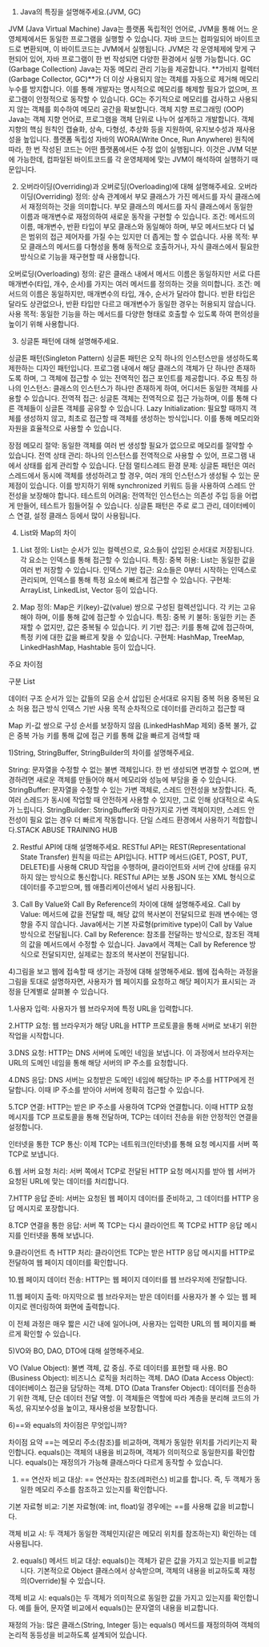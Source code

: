 1) Java의 특징을 설명해주세요.(JVM, GC)



JVM (Java Virtual Machine)
Java는 플랫폼 독립적인 언어로, JVM을 통해 어느 운영체제에서든 동일한 프로그램을 실행할 수 있습니다. 자바 코드는 컴파일되어 바이트코드로 변환되며, 이 바이트코드는 JVM에서 실행됩니다. JVM은 각 운영체제에 맞게 구현되어 있어, 자바 프로그램이 한 번 작성되면 다양한 환경에서 실행 가능합니다.
GC (Garbage Collection)
Java는 자동 메모리 관리 기능을 제공합니다. **가비지 컬렉터(Garbage Collector, GC)**가 더 이상 사용되지 않는 객체를 자동으로 제거해 메모리 누수를 방지합니다. 이를 통해 개발자는 명시적으로 메모리를 해제할 필요가 없으며, 프로그램이 안정적으로 동작할 수 있습니다. GC는 주기적으로 메모리를 검사하고 사용되지 않는 객체를 회수하여 메모리 공간을 확보합니다.
객체 지향 프로그래밍 (OOP)
Java는 객체 지향 언어로, 프로그램을 객체 단위로 나누어 설계하고 개발합니다. 객체 지향의 핵심 원칙인 캡슐화, 상속, 다형성, 추상화 등을 지원하여, 유지보수성과 재사용성을 높입니다.
플랫폼 독립성
자바의 WORA(Write Once, Run Anywhere) 원칙에 따라, 한 번 작성된 코드는 어떤 플랫폼에서든 수정 없이 실행됩니다. 이것은 JVM 덕분에 가능한데, 컴파일된 바이트코드를 각 운영체제에 맞는 JVM이 해석하여 실행하기 때문입니다.

2) 오버라이딩(Overriding)과 오버로딩(Overloading)에 대해 설명해주세요.
오버라이딩(Overriding)
정의: 상속 관계에서 부모 클래스가 가진 메서드를 자식 클래스에서 재정의하는 것을 의미합니다. 부모 클래스의 메서드를 자식 클래스에서 동일한 이름과 매개변수로 재정의하여 새로운 동작을 구현할 수 있습니다.
조건: 메서드의 이름, 매개변수, 반환 타입이 부모 클래스와 동일해야 하며, 부모 메서드보다 더 넓은 범위의 접근 제어자를 가질 수는 있지만 더 좁게는 할 수 없습니다.
사용 목적: 부모 클래스의 메서드를 다형성을 통해 동적으로 호출하거나, 자식 클래스에서 필요한 방식으로 기능을 재구현할 때 사용합니다.

오버로딩(Overloading)
정의: 같은 클래스 내에서 메서드 이름은 동일하지만 서로 다른 매개변수(타입, 개수, 순서)를 가지는 여러 메서드를 정의하는 것을 의미합니다.
조건: 메서드의 이름은 동일하지만, 매개변수의 타입, 개수, 순서가 달라야 합니다. 반환 타입은 달라도 상관없으나, 반환 타입만 다르고 매개변수가 동일한 경우는 허용되지 않습니다.
사용 목적: 동일한 기능을 하는 메서드를 다양한 형태로 호출할 수 있도록 하여 편의성을 높이기 위해 사용합니다.

3) 싱글톤 패턴에 대해 설명해주세요.

싱글톤 패턴(Singleton Pattern)
싱글톤 패턴은 오직 하나의 인스턴스만을 생성하도록 제한하는 디자인 패턴입니다. 프로그램 내에서 해당 클래스의 객체가 단 하나만 존재하도록 하며, 그 객체에 접근할 수 있는 전역적인 접근 포인트를 제공합니다.
주요 특징
하나의 인스턴스: 클래스의 인스턴스가 하나만 존재하게 하여, 어디서든 동일한 객체를 사용할 수 있습니다.
전역적 접근: 싱글톤 객체는 전역적으로 접근 가능하며, 이를 통해 다른 객체들이 싱글톤 객체를 공유할 수 있습니다.
Lazy Initialization: 필요할 때까지 객체를 생성하지 않고, 최초로 접근할 때 객체를 생성하는 방식입니다. 이를 통해 메모리와 자원을 효율적으로 사용할 수 있습니다.

장점
메모리 절약: 동일한 객체를 여러 번 생성할 필요가 없으므로 메모리를 절약할 수 있습니다.
전역 상태 관리: 하나의 인스턴스를 전역적으로 사용할 수 있어, 프로그램 내에서 상태를 쉽게 관리할 수 있습니다.
단점
멀티스레드 환경 문제: 싱글톤 패턴은 여러 스레드에서 동시에 객체를 생성하려고 할 경우, 여러 개의 인스턴스가 생성될 수 있는 문제점이 있습니다. 이를 방지하기 위해 synchronized 키워드 등을 사용하여 스레드 안전성을 보장해야 합니다.
테스트의 어려움: 전역적인 인스턴스는 의존성 주입 등을 어렵게 만들어, 테스트가 힘들어질 수 있습니다.
싱글톤 패턴은 주로 로그 관리, 데이터베이스 연결, 설정 클래스 등에서 많이 사용됩니다.

4) List와 Map의 차이

1. List
정의: List는 순서가 있는 컬렉션으로, 요소들이 삽입된 순서대로 저장됩니다. 각 요소는 인덱스를 통해 접근할 수 있습니다.
특징:
중복 허용: List는 동일한 값을 여러 번 저장할 수 있습니다.
인덱스 기반 접근: 요소들은 0부터 시작하는 인덱스로 관리되며, 인덱스를 통해 특정 요소에 빠르게 접근할 수 있습니다.
구현체: ArrayList, LinkedList, Vector 등이 있습니다.

2. Map
정의: Map은 키(key)-값(value) 쌍으로 구성된 컬렉션입니다. 각 키는 고유해야 하며, 이를 통해 값에 접근할 수 있습니다.
특징:
중복 키 불허: 동일한 키는 존재할 수 없지만, 값은 중복될 수 있습니다.
키 기반 접근: 키를 통해 값에 접근하며, 특정 키에 대한 값을 빠르게 찾을 수 있습니다.
구현체: HashMap, TreeMap, LinkedHashMap, Hashtable 등이 있습니다.

주요 차이점

구분
List

데이터 구조
순서가 있는 값들의 모음
순서
삽입된 순서대로 유지됨
중복 허용
중복된 요소 허용
접근 방식
인덱스 기반
사용 목적
순차적으로 데이터를 관리하고 접근할 때


Map
키-값 쌍으로 구성
순서를 보장하지 않음 (LinkedHashMap 제외)
중복 불가, 값은 중복 가능
키를 통해 값에 접근
키를 통해 값을 빠르게 검색할 때

1)String, StringBuffer, StringBuilder의 차이를 설명해주세요.

String: 문자열을 수정할 수 없는 불변 객체입니다. 한 번 생성되면 변경할 수 없으며, 변경하려면 새로운 객체를 만들어야 해서 메모리와 성능에 부담을 줄 수 있습니다.
StringBuffer: 문자열을 수정할 수 있는 가변 객체로, 스레드 안전성을 보장합니다. 즉, 여러 스레드가 동시에 작업할 때 안전하게 사용할 수 있지만, 그로 인해 상대적으로 속도가 느립니다.
StringBuilder: StringBuffer와 마찬가지로 가변 객체이지만, 스레드 안전성이 필요 없는 경우 더 빠르게 작동합니다. 단일 스레드 환경에서 사용하기 적합합니다​.STACK ABUSE TRAINING HUB

2) Restful API에 대해 설명해주세요.
RESTful API는 REST(Representational State Transfer) 원칙을 따르는 API입니다. HTTP 메서드(GET, POST, PUT, DELETE)를 사용해 CRUD 작업을 수행하며, 클라이언트와 서버 간에 상태를 유지하지 않는 방식으로 통신합니다. RESTful API는 보통 JSON 또는 XML 형식으로 데이터를 주고받으며, 웹 애플리케이션에서 널리 사용됩니다.



3) Call By Value와 Call By Reference의 차이에 대해 설명해주세요.
Call by Value: 메서드에 값을 전달할 때, 해당 값의 복사본이 전달되므로 원래 변수에는 영향을 주지 않습니다. Java에서는 기본 자료형(primitive type)이 Call by Value 방식으로 전달됩니다.
Call by Reference: 참조를 전달하는 방식으로, 참조된 객체의 값을 메서드에서 수정할 수 있습니다. Java에서 객체는 Call by Reference 방식으로 전달되지만, 실제로는 참조의 복사본이 전달됩니다.

4)그림을 보고 웹에 접속할 때 생기는 과정에 대해 설명해주세요.
웹에 접속하는 과정을 그림을 토대로 설명하자면, 사용자가 웹 페이지를 요청하고 해당 페이지가 표시되는 과정을 단계별로 살펴볼 수 있습니다.

1.사용자 입력: 사용자가 웹 브라우저에 특정 URL을 입력합니다.

2.HTTP 요청: 웹 브라우저가 해당 URL을 HTTP 프로토콜을 통해 서버로 보내기 위한 작업을 시작합니다.

3.DNS 요청: HTTP는 DNS 서버에 도메인 네임을 보냅니다. 이 과정에서 브라우저는 URL의 도메인 네임을 통해 해당 서버의 IP 주소를 요청합니다.

4.DNS 응답: DNS 서버는 요청받은 도메인 네임에 해당하는 IP 주소를 HTTP에게 전달합니다. 이때 IP 주소를 받아야 서버에 정확히 접근할 수 있습니다.

5.TCP 연결: HTTP는 받은 IP 주소를 사용하여 TCP와 연결합니다. 이때 HTTP 요청 메시지를 TCP 프로토콜을 통해 전달하며, TCP는 데이터 전송을 위한 안정적인 연결을 설정합니다.

인터넷을 통한 TCP 통신: 이제 TCP는 네트워크(인터넷)를 통해 요청 메시지를 서버 쪽 TCP로 보냅니다.

6.웹 서버 요청 처리: 서버 쪽에서 TCP로 전달된 HTTP 요청 메시지를 받아 웹 서버가 요청된 URL에 맞는 데이터를 처리합니다.

7.HTTP 응답 준비: 서버는 요청된 웹 페이지 데이터를 준비하고, 그 데이터를 HTTP 응답 메시지로 포장합니다.

8.TCP 연결을 통한 응답: 서버 쪽 TCP는 다시 클라이언트 쪽 TCP로 HTTP 응답 메시지를 인터넷을 통해 보냅니다.

9.클라이언트 측 HTTP 처리: 클라이언트 TCP는 받은 HTTP 응답 메시지를 HTTP로 전달하여 웹 페이지 데이터를 확인합니다.

10.웹 페이지 데이터 전송: HTTP는 웹 페이지 데이터를 웹 브라우저에 전달합니다.

11.웹 페이지 출력: 마지막으로 웹 브라우저는 받은 데이터를 사용자가 볼 수 있는 웹 페이지로 렌더링하여 화면에 출력합니다.

이 전체 과정은 매우 짧은 시간 내에 일어나며, 사용자는 입력한 URL의 웹 페이지를 빠르게 확인할 수 있습니다.

5)VO와 BO, DAO, DTO에 대해 설명해주세요.

VO (Value Object): 불변 객체, 값 중심. 주로 데이터를 표현할 때 사용.
BO (Business Object): 비즈니스 로직을 처리하는 객체.
DAO (Data Access Object): 데이터베이스 접근을 담당하는 객체.
DTO (Data Transfer Object): 데이터를 전송하기 위한 객체, 단순 데이터 전달 역할.
이 객체들은 역할에 따라 계층을 분리해 코드의 가독성, 유지보수성을 높이고, 재사용성을 보장합니다.


6)==와 equals의 차이점은 무엇입니까?

차이점 요약
==는 메모리 주소(참조)를 비교하며, 객체가 동일한 위치를 가리키는지 확인합니다.
equals()는 객체의 내용을 비교하며, 객체가 의미적으로 동일한지를 확인합니다. equals()는 재정의가 가능해 클래스마다 다르게 동작할 수 있습니다.

1. == 연산자
비교 대상: == 연산자는 참조(레퍼런스) 비교를 합니다. 즉, 두 객체가 동일한 메모리 주소를 참조하고 있는지를 확인합니다.

기본 자료형 비교: 기본 자료형(예: int, float)일 경우에는 ==를 사용해 값을 비교합니다.

객체 비교 시: 두 객체가 동일한 객체인지(같은 메모리 위치를 참조하는지) 확인하는 데 사용됩니다.

2. equals() 메서드
비교 대상: equals()는 객체가 같은 값을 가지고 있는지를 비교합니다. 기본적으로 Object 클래스에서 상속받으며, 객체의 내용을 비교하도록 재정의(Override)될 수 있습니다.

객체 비교 시: equals()는 두 객체가 의미적으로 동일한 값을 가지고 있는지를 확인합니다. 예를 들어, 문자열 비교에서 equals()는 문자열의 내용을 비교합니다.

재정의 가능: 많은 클래스(String, Integer 등)는 equals() 메서드를 재정의하여 객체의 논리적 동등성을 비교하도록 설계되어 있습니다.

